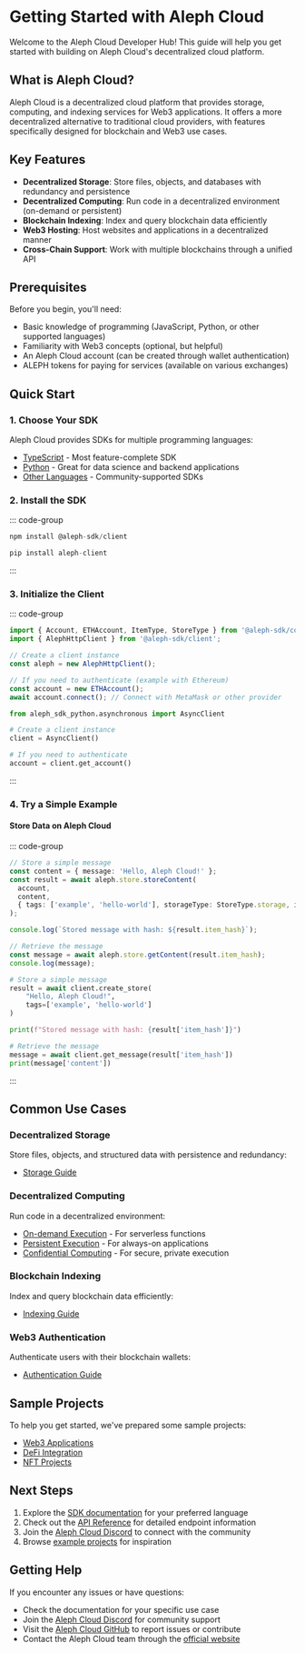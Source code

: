 # Getting Started with Aleph Cloud

Welcome to the Aleph Cloud Developer Hub! This guide will help you get started with building on Aleph Cloud's decentralized cloud platform.

## What is Aleph Cloud?

Aleph Cloud is a decentralized cloud platform that provides storage, computing, and indexing services for Web3 applications. It offers a more decentralized alternative to traditional cloud providers, with features specifically designed for blockchain and Web3 use cases.

## Key Features

- **Decentralized Storage**: Store files, objects, and databases with redundancy and persistence
- **Decentralized Computing**: Run code in a decentralized environment (on-demand or persistent)
- **Blockchain Indexing**: Index and query blockchain data efficiently
- **Web3 Hosting**: Host websites and applications in a decentralized manner
- **Cross-Chain Support**: Work with multiple blockchains through a unified API

## Prerequisites

Before you begin, you'll need:

- Basic knowledge of programming (JavaScript, Python, or other supported languages)
- Familiarity with Web3 concepts (optional, but helpful)
- An Aleph Cloud account (can be created through wallet authentication)
- ALEPH tokens for paying for services (available on various exchanges)

## Quick Start

### 1. Choose Your SDK

Aleph Cloud provides SDKs for multiple programming languages:

- [TypeScript](/devhub/sdks/typescript/) - Most feature-complete SDK
- [Python](/devhub/sdks/python/) - Great for data science and backend applications
- [Other Languages](/devhub/sdks/other-languages/) - Community-supported SDKs

### 2. Install the SDK

::: code-group
```ts [TypeScript]
npm install @aleph-sdk/client
```

```python [Python]
pip install aleph-client
```
:::
### 3. Initialize the Client

::: code-group

```ts [TypeScript]
import { Account, ETHAccount, ItemType, StoreType } from '@aleph-sdk/core';
import { AlephHttpClient } from '@aleph-sdk/client';

// Create a client instance
const aleph = new AlephHttpClient();

// If you need to authenticate (example with Ethereum)
const account = new ETHAccount();
await account.connect(); // Connect with MetaMask or other provider
```

```python [Python]
from aleph_sdk_python.asynchronous import AsyncClient

# Create a client instance
client = AsyncClient()

# If you need to authenticate
account = client.get_account()
```
:::

### 4. Try a Simple Example

#### Store Data on Aleph Cloud
::: code-group
```ts [TypeScript]
// Store a simple message
const content = { message: 'Hello, Aleph Cloud!' };
const result = await aleph.store.storeContent(
  account,
  content,
  { tags: ['example', 'hello-world'], storageType: StoreType.storage, itemType: ItemType.inline }
);

console.log(`Stored message with hash: ${result.item_hash}`);

// Retrieve the message
const message = await aleph.store.getContent(result.item_hash);
console.log(message);
```

```python [Python]
# Store a simple message
result = await client.create_store(
    "Hello, Aleph Cloud!",
    tags=['example', 'hello-world']
)

print(f"Stored message with hash: {result['item_hash']}")

# Retrieve the message
message = await client.get_message(result['item_hash'])
print(message['content'])
```
:::
## Common Use Cases

### Decentralized Storage

Store files, objects, and structured data with persistence and redundancy:

- [Storage Guide](/devhub/guides/storage/)

### Decentralized Computing

Run code in a decentralized environment:

- [On-demand Execution](/devhub/computing/on-demand/) - For serverless functions
- [Persistent Execution](/devhub/computing/persistent/) - For always-on applications
- [Confidential Computing](/devhub/computing/confidential/) - For secure, private execution

### Blockchain Indexing

Index and query blockchain data efficiently:

- [Indexing Guide](/devhub/guides/indexing/)

### Web3 Authentication

Authenticate users with their blockchain wallets:

- [Authentication Guide](/devhub/guides/authentication/)

## Sample Projects

To help you get started, we've prepared some sample projects:

- [Web3 Applications](/devhub/examples/web3-apps/)
- [DeFi Integration](/devhub/examples/defi/)
- [NFT Projects](/devhub/examples/nft/)

## Next Steps

1. Explore the [SDK documentation](/devhub/sdks/typescript/) for your preferred language
2. Check out the [API Reference](/devhub/api/rest/) for detailed endpoint information
3. Join the [Aleph Cloud Discord](https://discord.gg/alephcloud) to connect with the community
4. Browse [example projects](/devhub/examples/web3-apps/) for inspiration

## Getting Help

If you encounter any issues or have questions:

- Check the documentation for your specific use case
- Join the [Aleph Cloud Discord](https://discord.gg/alephcloud) for community support
- Visit the [Aleph Cloud GitHub](https://github.com/aleph-im) to report issues or contribute
- Contact the Aleph Cloud team through the [official website](https://aleph.cloud/contact)
